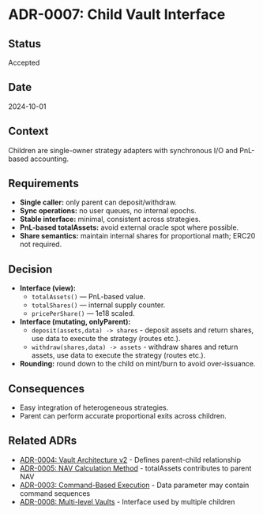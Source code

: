 # ADR-0007: Child Vault Interface

## Status
Accepted

## Date
2024-10-01

## Context
Children are single-owner strategy adapters with synchronous I/O and PnL-based accounting.

## Requirements
- **Single caller:** only parent can deposit/withdraw.
- **Sync operations:** no user queues, no internal epochs.
- **Stable interface:** minimal, consistent across strategies.
- **PnL-based totalAssets:** avoid external oracle spot where possible.
- **Share semantics:** maintain internal shares for proportional math; ERC20 not required.

## Decision
- **Interface (view):**
    - `totalAssets()` — PnL-based value.
    - `totalShares()` — internal supply counter.
    - `pricePerShare()` — 1e18 scaled.
- **Interface (mutating, onlyParent):**
    - `deposit(assets,data) -> shares` - deposit assets and return shares, use data to execute the strategy (routes etc.).
    - `withdraw(shares,data) -> assets` - withdraw shares and return assets, use data to execute the strategy (routes etc.). 
- **Rounding:** round down to the child on mint/burn to avoid over-issuance.

## Consequences
- Easy integration of heterogeneous strategies.
- Parent can perform accurate proportional exits across children.

## Related ADRs
- [ADR-0004: Vault Architecture v2](0004-vault-architecture.md) - Defines parent-child relationship
- [ADR-0005: NAV Calculation Method](0005-nav-calculation-method.md) - totalAssets contributes to parent NAV
- [ADR-0003: Command-Based Execution](0003-command-based-execution.md) - Data parameter may contain command sequences
- [ADR-0008: Multi-level Vaults](0008-multi-level-vaults.md) - Interface used by multiple children
